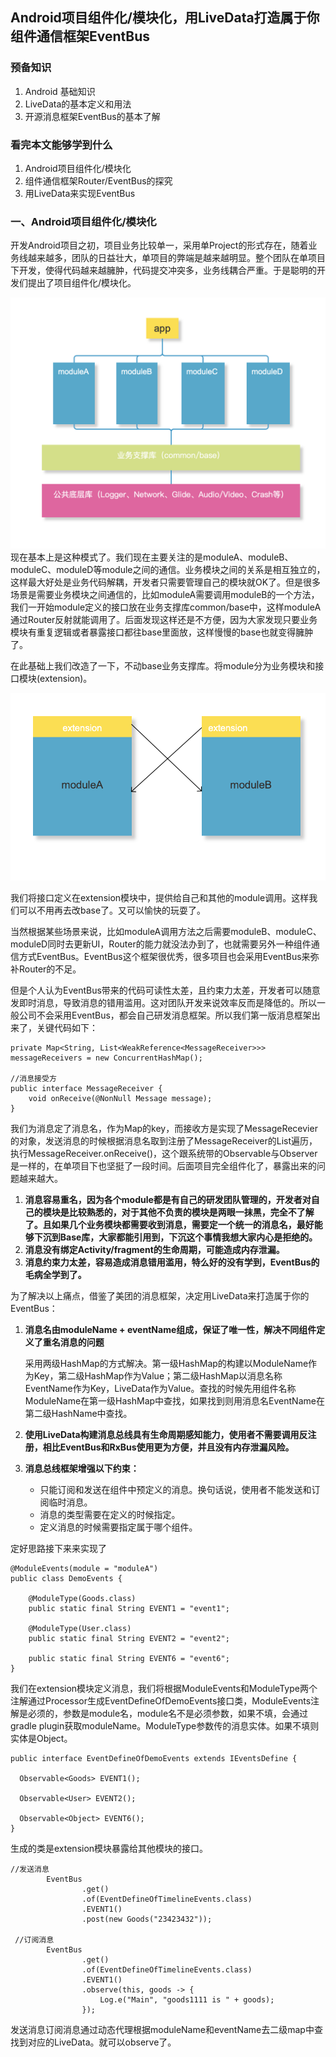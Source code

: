## Android项目组件化/模块化，用LiveData打造属于你组件通信框架EventBus

### 预备知识
1. Android 基础知识
2. LiveData的基本定义和用法
3. 开源消息框架EventBus的基本了解

### 看完本文能够学到什么
1. Android项目组件化/模块化
2. 组件通信框架Router/EventBus的探究
3. 用LiveData来实现EventBus

### 一、Android项目组件化/模块化
开发Android项目之初，项目业务比较单一，采用单Project的形式存在，随着业务线越来越多，团队的日益壮大，单项目的弊端是越来越明显。整个团队在单项目下开发，使得代码越来越臃肿，代码提交冲突多，业务线耦合严重。于是聪明的开发们提出了项目组件化/模块化。

![组件化图](/images/WX20191001-135632@2x.png)
现在基本上是这种模式了。我们现在主要关注的是moduleA、moduleB、moduleC、moduleD等module之间的通信。业务模块之间的关系是相互独立的，这样最大好处是业务代码解耦，开发者只需要管理自己的模块就OK了。但是很多场景是需要业务模块之间通信的，比如moduleA需要调用moduleB的一个方法，我们一开始module定义的接口放在业务支撑库common/base中，这样moduleA通过Router反射就能调用了。后面发现这样还是不方便，因为大家发现只要业务模块有重复逻辑或者暴露接口都往base里面放，这样慢慢的base也就变得臃肿了。

在此基础上我们改造了一下，不动base业务支撑库。将module分为业务模块和接口模块(extension)。

![组件通信](/images/WX20191001-142220@2x.png)

我们将接口定义在extension模块中，提供给自己和其他的module调用。这样我们可以不用再去改base了。又可以愉快的玩耍了。

当然根据某些场景来说，比如moduleA调用方法之后需要moduleB、moduleC、moduleD同时去更新UI，Router的能力就没法办到了，也就需要另外一种组件通信方式EventBus。EventBus这个框架很优秀，很多项目也会采用EventBus来弥补Router的不足。

但是个人认为EventBus带来的代码可读性太差，且约束力太差，开发者可以随意发即时消息，导致消息的错用滥用。这对团队开发来说效率反而是降低的。所以一般公司不会采用EventBus，都会自己研发消息框架。所以我们第一版消息框架出来了，关键代码如下：

```
private Map<String, List<WeakReference<MessageReceiver>>> messageReceivers = new ConcurrentHashMap();

//消息接受方
public interface MessageReceiver {
    void onReceive(@NonNull Message message);
}
```

我们为消息定了消息名，作为Map的key，而接收方是实现了MessageRecevier的对象，发送消息的时候根据消息名取到注册了MessageReceiver的List遍历，执行MessageReceiver.onReceive()，这个跟系统带的Observable与Observer是一样的，在单项目下也坚挺了一段时间。后面项目完全组件化了，暴露出来的问题越来越大。

1. **消息容易重名，因为各个module都是有自己的研发团队管理的，开发者对自己的模块是比较熟悉的，对于其他不负责的模块是两眼一抹黑，完全不了解了。且如果几个业务模块都需要收到消息，需要定一个统一的消息名，最好能够下沉到Base库，大家都能引用到，下沉这个事情我想大家内心是拒绝的。**
2. **消息没有绑定Activity/fragment的生命周期，可能造成内存泄漏。**
3. **消息约束力太差，容易造成消息错用滥用，特么好的没有学到，EventBus的毛病全学到了。**


为了解决以上痛点，借鉴了美团的消息框架，决定用LiveData来打造属于你的EventBus：

1. **消息名由moduleName + eventName组成，保证了唯一性，解决不同组件定义了重名消息的问题**

      采用两级HashMap的方式解决。第一级HashMap的构建以ModuleName作为Key，第二级HashMap作为Value；第二级HashMap以消息名称EventName作为Key，LiveData作为Value。查找的时候先用组件名称ModuleName在第一级HashMap中查找，如果找到则用消息名EventName在第二级HashName中查找。

2. **使用LiveData构建消息总线具有生命周期感知能力，使用者不需要调用反注册，相比EventBus和RxBus使用更为方便，并且没有内存泄漏风险。**

3. **消息总线框架增强以下约束：**

    * 只能订阅和发送在组件中预定义的消息。换句话说，使用者不能发送和订阅临时消息。
    * 消息的类型需要在定义的时候指定。
    * 定义消息的时候需要指定属于哪个组件。

定好思路接下来来实现了
```
@ModuleEvents(module = "moduleA")
public class DemoEvents {

    @ModuleType(Goods.class)
    public static final String EVENT1 = "event1";

    @ModuleType(User.class)
    public static final String EVENT2 = "event2";

    public static final String EVENT6 = "event6";
}
```

我们在extension模块定义消息，我们将根据ModuleEvents和ModuleType两个注解通过Processor生成EventDefineOfDemoEvents接口类，ModuleEvents注解是必须的，参数是module名，module名不是必须参数，如果不填，会通过gradle plugin获取moduleName。ModuleType参数传的消息实体。如果不填则实体是Object。

```
public interface EventDefineOfDemoEvents extends IEventsDefine {
  
  Observable<Goods> EVENT1();

  Observable<User> EVENT2();

  Observable<Object> EVENT6();
}

```

生成的类是extension模块暴露给其他模块的接口。

```
//发送消息
        EventBus
                .get()
                .of(EventDefineOfTimelineEvents.class)
                .EVENT1()
                .post(new Goods("23423432"));

 //订阅消息
        EventBus
                .get()
                .of(EventDefineOfTimelineEvents.class)
                .EVENT1()
                .observe(this, goods -> {
                    Log.e("Main", "goods1111 is " + goods);
                });

```
发送消息订阅消息通过动态代理根据moduleName和eventName去二级map中查找到对应的LiveData。就可以observe了。


